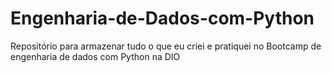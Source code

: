 # Engenharia-de-Dados-com-Python
Repositório para armazenar tudo o que eu criei e pratiquei no Bootcamp de engenharia de dados com Python na DIO
